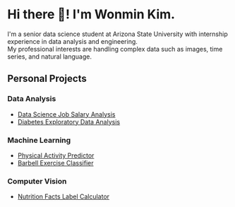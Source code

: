 # Hi there 👋! I'm Wonmin Kim.

I'm a senior data science student at Arizona State University with internship experience in data analysis and engineering.  
My professional interests are handling complex data such as images, time series, and natural language.

## Personal Projects
### Data Analysis
- [Data Science Job Salary Analysis](https://github.com/1minute99/DataScience-Job-Salary-Analysis)
- [Diabetes Exploratory Data Analysis](https://github.com/1minute99/Diabetes-EDA?tab=readme-ov-file#diabetes-exploratory-data-analysis)

### Machine Learning
- [Physical Activity Predictor](https://github.com/1minute99/physical-activity-predictor)
- [Barbell Exercise Classifier](https://github.com/1minute99/Barbell-Exercise-Classifier)

### Computer Vision
- [Nutrition Facts Label Calculator](https://github.com/1minute99/Nutrition-Facts-Label-Calculator)
<!--
**1minute99/1minute99** is a ✨ _special_ ✨ repository because its `README.md` (this file) appears on your GitHub profile.

Here are some ideas to get you started:

- 🔭 I’m currently working on ...
- 🌱 I’m currently learning ...
- 👯 I’m looking to collaborate on ...
- 🤔 I’m looking for help with ...
- 💬 Ask me about ...
- 📫 How to reach me: ...
- 😄 Pronouns: ...
- ⚡ Fun fact: ...
-->
